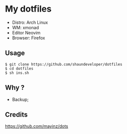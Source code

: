 # My dotfiles
- Distro: Arch Linux
- WM: xmonad
- Editor Neovim
- Browser: Firefox

## Usage

```
$ git clone https://github.com/shaundeveloper/dotfiles
$ cd dotfiles
$ sh ins.sh
```

## Why ?

- Backup;

## Credits

https://github.com/mayinz/dots